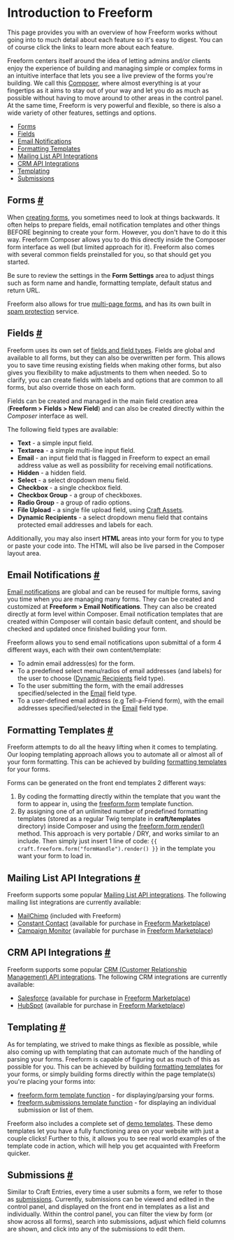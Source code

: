 # Introduction to Freeform

This page provides you with an overview of how Freeform works without going into to much detail about each feature so it's easy to digest. You can of course click the links to learn more about each feature.

Freeform centers itself around the idea of letting admins and/or clients enjoy the experience of building and managing simple or complex forms in an intuitive interface that lets you see a live preview of the forms you're building. We call this [Composer](forms-composer.md), where almost everything is at your fingertips as it aims to stay out of your way and let you do as much as possible without having to move around to other areas in the control panel. At the same time, Freeform is very powerful and flexible, so there is also a wide variety of other features, settings and options.


* [Forms](#forms)
* [Fields](#fields)
* [Email Notifications](#email-notifications)
* [Formatting Templates](#formatting-templates)
* [Mailing List API Integrations](#mailing-list-integrations)
* [CRM API Integrations](#crm-integrations)
* [Templating](#templating)
* [Submissions](#submissions)


## Forms <a href="#forms" id="forms" class="docs-anchor">#</a>

When [creating forms](forms-composer.md), you sometimes need to look at things backwards. It often helps to prepare fields, email notification templates and other things BEFORE beginning to create your form. However, you don't have to do it this way. Freeform Composer allows you to do this directly inside the Composer form interface as well (but limited approach for it). Freeform also comes with several common fields preinstalled for you, so that should get you started.

Be sure to review the settings in the **Form Settings** area to adjust things such as form name and handle, formatting template, default status and return URL.

Freeform also allows for true [multi-page forms](multi-page-forms.md), and has its own built in [spam protection](spam-protection.md) service.


## Fields <a href="#fields" id="fields" class="docs-anchor">#</a>

Freeform uses its own set of [fields and field types](fields-field-types.md). Fields are global and available to all forms, but they can also be overwritten per form. This allows you to save time reusing existing fields when making other forms, but also gives you flexibility to make adjustments to them when needed. So to clarify, you can create fields with labels and options that are common to all forms, but also override those on each form.

Fields can be created and managed in the main field creation area (**Freeform > Fields > New Field**) and can also be created directly within the *Composer* interface as well.

The following field types are available:

* **Text** - a simple input field.
* **Textarea** - a simple multi-line input field.
* **Email** - an input field that is flagged in Freeform to expect an email address value as well as possibility for receiving email notifications.
* **Hidden** - a hidden field.
* **Select** - a select dropdown menu field.
* **Checkbox** - a single checkbox field.
* **Checkbox Group** - a group of checkboxes.
* **Radio Group** - a group of radio options.
* **File Upload** - a single file upload field, using [Craft Assets](https://craftcms.com/docs/assets).
* **Dynamic Recipients** - a select dropdown menu field that contains protected email addresses and labels for each.

Additionally, you may also insert **HTML** areas into your form for you to type or paste your code into. The HTML will also be live parsed in the Composer layout area.


## Email Notifications <a href="#email-notifications" id="email-notifications" class="docs-anchor">#</a>

[Email notifications](email-notifications.md) are global and can be reused for multiple forms, saving you time when you are managing many forms. They can be created and customized at **Freeform > Email Notifications**. They can also be created directly at form level within Composer. Email notification templates that are created within Composer will contain basic default content, and should be checked and updated once finished building your form.

Freeform allows you to send email notifications upon submittal of a form 4 different ways, each with their own content/template:

* To admin email address(es) for the form.
* To a predefined select menu/radios of email addresses (and labels) for the user to choose ([Dynamic Recipients](fields-field-types.md#fields-dynamic-recipients) field type).
* To the user submitting the form, with the email addresses specified/selected in the [Email](fields-field-types.md#fields-email) field type.
* To a user-defined email address (e.g Tell-a-Friend form), with the email addresses specified/selected in the [Email](fields-field-types.md#fields-email) field type.


## Formatting Templates <a href="#formatting-templates" id="formatting-templates" class="docs-anchor">#</a>

Freeform attempts to do all the heavy lifting when it comes to templating. Our looping templating approach allows you to automate all or almost all of your form formatting. This can be achieved by building [formatting templates](formatting-templates.md) for your forms.

Forms can be generated on the front end templates 2 different ways:

1. By coding the formatting directly within the template that you want the form to appear in, using the [freeform.form](freeform.form.md) template function.
2. By assigning one of an unlimited number of predefined formatting templates (stored as a regular Twig template in **craft/templates** directory) inside Composer and using the [freeform.form render()](freeform.form.md#render) method. This approach is very portable / DRY, and works similar to an include. Then simply just insert 1 line of code: `{{ craft.freeform.form("formHandle").render() }}` in the template you want your form to load in.


## Mailing List API Integrations <a href="#mailing-list-integrations" id="mailing-list-integrations" class="docs-anchor">#</a>

Freeform supports some popular [Mailing List API integrations](mailing-list-integrations.md). The following mailing list integrations are currently available:

* [MailChimp](mailing-list-api-mailchimp.md) (included with Freeform)
* [Constant Contact](mailing-list-api-constant-contact.md) (available for purchase in [Freeform Marketplace](https://solspace.com/craft/freeform/marketplace/mailinglist))
* [Campaign Monitor](mailing-list-api-campaign-monitor.md) (available for purchase in [Freeform Marketplace](https://solspace.com/craft/freeform/marketplace/mailinglist))


## CRM API Integrations <a href="#crm-integrations" id="crm-integrations" class="docs-anchor">#</a>

Freeform supports some popular [CRM (Customer Relationship Management) API integrations](crm-integrations.md). The following CRM integrations are currently available:

* [Salesforce](crm-api-salesforce.md) (available for purchase in [Freeform Marketplace](https://solspace.com/craft/freeform/marketplace/crm))
* [HubSpot](crm-api-hubspot.md) (available for purchase in [Freeform Marketplace](https://solspace.com/craft/freeform/marketplace/crm))


## Templating <a href="#templating" id="templating" class="docs-anchor">#</a>

As for templating, we strived to make things as flexible as possible, while also coming up with templating that can automate much of the handling of parsing your forms. Freeform is capable of figuring out as much of this as possible for you. This can be achieved by building [formatting templates](formatting-templates.md) for your forms, or simply building forms directly within the page template(s) you're placing your forms into:

* [freeform.form template function](freeform.form.md) - for displaying/parsing your forms.
* [freeform.submissions template function](freeform.submissions.md) - for displaying an individual submission or list of them.

Freeform also includes a complete set of [demo templates](demo-templates.md). These demo templates let you have a fully functioning area on your website with just a couple clicks! Further to this, it allows you to see real world examples of the template code in action, which will help you get acquainted with Freeform quicker.


## Submissions <a href="#submissions" id="submissions" class="docs-anchor">#</a>

Similar to Craft Entries, every time a user submits a form, we refer to those as [submissions](submissions.md). Currently, submissions can be viewed and edited in the control panel, and displayed on the front end in templates as a list and individually. Within the control panel, you can filter the view by form (or show across all forms), search into submissions, adjust which field columns are shown, and click into any of the submissions to edit them.

